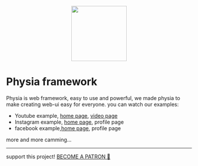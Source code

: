 
<p align="center">
  <a href="https://physia.github.io/framework">
    <img src="https://physia.github.io/framework/physia-en.jpg" height="150">
  </a>
</p>

# Physia framework

Physia is web framework, easy to use and powerful,
we made physia to make creating web-ui easy for everyone.
you can watch our examples:
* Youtube example, [home page](https://physia.github.io/framework/example/youtube/index.html), [video page](https://physia.github.io/framework/example/youtube/watch.html)
* Instagram example, [home page](https://physia.github.io/framework/example/instagram/index.html), profile page
* facebook example,[home page](https://physia.github.io/framework/example/facebook/index.html), profile page

 more and more camming...

_________
support this project! [BECOME A PATRON 💛](https://www.patreon.com/physia)
